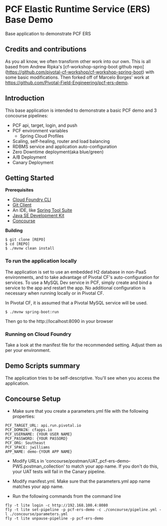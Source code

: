 # PCF Elastic Runtime Service (ERS) Base Demo
Base application to demonstrate PCF ERS

## Credits and contributions
As you all know, we often transform other work into our own. This is all based from Andrew Ripka's [cf-workshop-spring-boot github repo] (https://github.com/pivotal-cf-workshop/cf-workshop-spring-boot) with some basic modifications. Then forked off of Marcelo Borges' work at https://github.com/Pivotal-Field-Engineering/pcf-ers-demo.

## Introduction
This base application is intended to demonstrate a basic PCF demo and
3 concourse pipelines:

* PCF api, target, login, and push
* PCF environment variables
  * Spring Cloud Profiles
* Scaling, self-healing, router and load balancing
* RDBMS service and application auto-configuration
* Zero Downtime deployment(aka blue/green)
* A/B Deployment
* Canary Deployment

## Getting Started

**Prerequisites**
- [Cloud Foundry CLI](http://info.pivotal.io/p0R00I0eYJ011dAUCN06lR2)
- [Git Client](http://info.pivotal.io/i1RI0AUe6gN00C010l12J0R)
- An IDE, like [Spring Tool Suite](http://info.pivotal.io/f00RC0N0lh01eU21IAJ260R)
- [Java SE Development Kit](http://info.pivotal.io/n0I60i3021AN0JU0le10CRR)
- [Concourse](https://concourse.ci/vagrant.html)

**Building**
```
$ git clone [REPO]
$ cd [REPO]
$ ./mvnw clean install
``` 

### To run the application locally
The application is set to use an embedded H2 database in non-PaaS environments, and to take advantage of Pivotal CF's auto-configuration for services. To use a MySQL Dev service in PCF, simply create and bind a service to the app and restart the app. No additional configuration is necessary when running locally or in Pivotal CF.

In Pivotal CF, it is assumed that a Pivotal MySQL service will be used.

```
$ ./mvnw spring-boot:run
```

Then go to the http://localhost:8090 in your browser

### Running on Cloud Foundry
Take a look at the manifest file for the recommended setting. Adjust them as per your environment.

## Demo Scripts summary
The application tries to be self-descriptive. You'll see when you access the application.

## Concourse Setup
- Make sure that you create a parameters.yml file with the following properties:

```
PCF_TARGET_URL: api.run.pivotal.io
PCF_DOMAIN: cfapps.io
PCF_USERNAME: {YOUR USER NAME}
PCF_PASSWORD: {YOUR PASSORD}
PCF_ORG: Southeast
PCF_SPACE: jwilliams
APP_NAME: demo-{YOUR APP NAME}
```

- Modify URLs in 'concourse/postman/UAT_pcf-ers-demo-PWS.postman_collection' to match your app name. If you don't do this, your UAT tests will fail in the Canary pipeline.
- Modify manifest.yml. Make sure that the parameters.yml app name matches your app name.

- Run the following commands from the command line
```
fly -t lite login -c http://192.168.100.4:8080
fly -t lite set-pipeline -p pcf-ers-demo -c ./concourse/pipeline.yml -l ./concourse/parameters.yml
fly -t lite unpause-pipeline -p pcf-ers-demo
```


